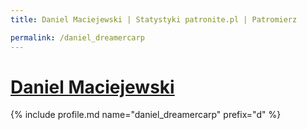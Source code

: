 ```yaml
---
title: Daniel Maciejewski | Statystyki patronite.pl | Patromierz

permalink: /daniel_dreamercarp
---
```


# [Daniel Maciejewski](https://patronite.pl/daniel_dreamercarp)

{% include profile.md name="daniel_dreamercarp" prefix="d" %}
